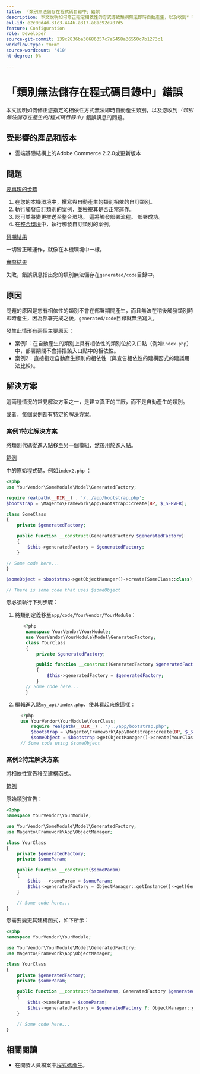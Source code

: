 ```yaml
---
title: 「類別無法儲存在程式碼目錄中」錯誤
description: 本文說明如何修正指定相依性的方式導致類別無法即時自動產生，以及收到*「類別無法儲存在產生的/程式碼目錄中」*錯誤訊息的問題。
exl-id: e2c00d4d-31c3-4446-a317-a8ac92c707d5
feature: Configuration
role: Developer
source-git-commit: 139c2836ba36686357c7a5458a36550c7b1273c1
workflow-type: tm+mt
source-wordcount: '410'
ht-degree: 0%

---
```


# 「類別無法儲存在程式碼目錄中」錯誤

本文說明如何修正您指定的相依性方式無法即時自動產生類別，以及您收到&#x200B;*「類別無法儲存在產生的/程式碼目錄中」*&#x200B;錯誤訊息的問題。

## 受影響的產品和版本

* 雲端基礎結構上的Adobe Commerce 2.2.0或更新版本

## 問題

<u>要再現的步驟</u>

1. 在您的本機環境中，撰寫與自動產生的類別相依的自訂類別。
1. 執行觸發自訂類別的案例，並檢視其是否正常運作。
1. 認可並將變更推送至整合環境。 這將觸發部署流程。 部署成功。
1. 在[整合環境](https://experienceleague.adobe.com/zh-hant/docs/experience-cloud-kcs/kbarticles/ka-27242)中，執行觸發自訂類別的案例。

<u>預期結果</u>

一切皆正確運作，就像在本機環境中一樣。

<u>實際結果</u>

失敗，錯誤訊息指出您的類別無法儲存在`generated/code`目錄中。

## 原因

問題的原因是您有相依性的類別不會在部署期間產生，而且無法在稍後觸發類別時即時產生，因為部署完成之後，`generated/code`目錄就無法寫入。

發生此情形有兩個主要原因：

* 案例1：在自動產生的類別上具有相依性的類別位於入口點（例如`index.php`）中，部署期間不會掃描該入口點中的相依性。
* 案例2：直接指定自動產生類別的相依性（與宣告相依性的建構函式的建議用法比較）。

## 解決方案

這兩種情況的常見解決方案之一，是建立真正的工廠，而不是自動產生的類別。

或者，每個案例都有特定的解決方案。

### 案例1特定解決方案

將類別代碼從進入點移至另一個模組，然後用於進入點。

<u>範例</u>

中的原始程式碼，例如`index2.php` ：

```php
<?php
use YourVendor\SomeModule\Model\GeneratedFactory;

require realpath(__DIR__) . '/../app/bootstrap.php';
$bootstrap = \Magento\Framework\App\Bootstrap::create(BP, $_SERVER);

class SomeClass
{
    private $generatedFactory;

    public function __construct(GeneratedFactory $generatedFactory)
    {
        $this->generatedFactory = $generatedFactory;
    }

// Some code here...
}

$someObject = $bootstrap->getObjectManager()->create(SomeClass::class);

// There is some code that uses $someObject
```

您必須執行下列步驟：

1. 將類別定義移至`app/code/YourVendor/YourModule`：

   ```php
      <?php
       namespace YourVendor\YourModule;
       use YourVendor\YourModule\Model\GeneratedFactory;
       class YourClass
       {
           private $generatedFactory;
   
           public function __construct(GeneratedFactory $generatedFactory)
           {
               $this->generatedFactory = $generatedFactory;
           }
       // Some code here...
       }
   ```

1. 編輯進入點`my_api/index.php`，使其看起來像這樣：

   ```php
     <?php
     use YourVendor\YourModule\YourClass;
         require realpath(__DIR__) . '/../app/bootstrap.php';
         $bootstrap = \Magento\Framework\App\Bootstrap::create(BP, $_SERVER);
         $someObject = $bootstrap->getObjectManager()->create(YourClass::class);
     // Some code using $someObject
   ```

### 案例2特定解決方案

將相依性宣告移至建構函式。

<u>範例</u>

原始類別宣告：

```php
<?php
namespace YourVendor\YourModule;

use YourVendor\SomeModule\Model\GeneratedFactory;
use Magento\Framework\App\ObjectManager;

class YourClass
{
    private $generatedFactory;
    private $someParam;

    public function __construct($someParam)
    {
        $this--->someParam = $someParam;
        $this->generatedFactory = ObjectManager::getInstance()->get(GeneratedFactory::class);
    }

    // Some code here...
}
```

您需要變更其建構函式，如下所示：

```php
<?php
namespace YourVendor\YourModule;

use YourVendor\YourModule\Model\GeneratedFactory;
use Magento\Framework\App\ObjectManager;

class YourClass
{
    private $generatedFactory;
    private $someParam;

    public function __construct($someParam, GeneratedFactory $generatedFactory = null)
    {
        $this->someParam = $someParam;
        $this->generatedFactory = $generatedFactory ?: ObjectManager::getInstance()->get(GeneratedFactory::class);
    }

    // Some code here...
}
```

## 相關閱讀

* 在開發人員檔案中[程式碼產生](https://developer.adobe.com/commerce/php/development/components/code-generation/)。
